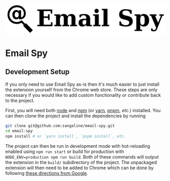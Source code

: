 ![Email Spy](img/logo.png)

# Email Spy

## Development Setup

If you only need to use Email Spy as-is then it's much easier to just install the extension yourself from the Chrome web store.
These steps are only necessary if you would like to add custom functionality or contribute back to the project.

First, you will need both [node](https://nodejs.org/en/download/package-manager/) and [npm](https://docs.npmjs.com/getting-started/what-is-npm) (or [yarn](https://yarnpkg.com/en/), [pnpm](https://github.com/pnpm/pnpm), *etc.*) installed.
You can then clone the project and install the dependencies by running

```bash
git clone git@github.com:sangaline/email-spy.git
cd email-spy
npm install # or `yarn install`, `pnpm install`, etc.
```

The project can then be run in development mode with hot-reloading enabled using `npm run start` or build for production with `NODE_ENV=production npm run build`.
Both of these commands will output the extension in the `build/` subdirectory of the project.
The unpackaged extension will then need to be added to Chrome which can be done by following [these directions from Google](https://developer.chrome.com/extensions/getstarted#unpacked).
